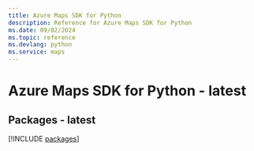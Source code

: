 ```yaml
---
title: Azure Maps SDK for Python
description: Reference for Azure Maps SDK for Python
ms.date: 09/02/2024
ms.topic: reference
ms.devlang: python
ms.service: maps
---
```

# Azure Maps SDK for Python - latest
## Packages - latest
[!INCLUDE [packages](maps-index.md)]